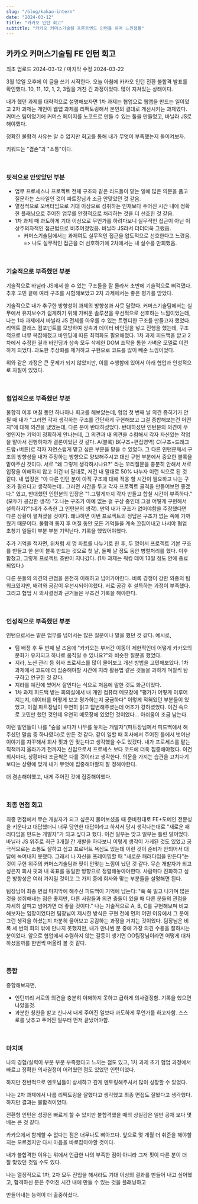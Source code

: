 ```yaml
---
slug: "/blog/kakao-intern"
date: "2024-03-12"
title: "카카오 인턴 회고"
subtitle: "카카오 커머스기술팀 프론트엔드 인턴을 하며 느낀점들"
---
```


## **카카오 커머스기술팀 FE 인턴 회고**

<p class="text-time">최초 업로드 2024-03-12 / 마지막 수정 2024-03-22</p>

3월 12일 오후에 이 글을 쓰기 시작한다. 오늘 아침에 카카오 인턴 전환 불합격 발표를 확인했다.
10, 11, 12, 1, 2, 3월을 거친 긴 과정이었다.
많이 지쳐있는 상태이다.

내가 했던 과제를 대략적으로 설명해보자면 1차 과제는 협업으로 웹앱을 만드는 일이었고 2차 과제는 개인이 웹앱 과제를 리팩토링해서 본인의 결대로 개선시키는 과제였다. 커머스 팀이었기에 커머스 페이지를 노코드로 만들 수 있는 툴을 만들었고, 바닐라 JS로 해야했다.

정확한 불합격 사유는 알 수 없지만 회고를 통해 내가 무엇이 부족했는지 돌이켜보자.

키워드는 "겸손"과 "소통"이다.

<br/>

### **핏적으로 안맞았던 부분**

- 업무 프로세스나 프로젝트 전체 구조와 같은 리드들이 맡는 일에 많은 의문을 품고 질문하는 스타일인 것이 파트장님과 조금 안맞았던 것 같음.
- 열정적으로 오버타임으로 기대 이상으로 성취하는 인재보다 주어진 시간 내에 정확한 플래닝으로 주어진 업무를 안정적으로 처리하는 것을 더 선호한 것 같음.
- 1차 과제 때 과도하게 기대 이상으로 무언가를 하려다보니 실무적인 접근이 아닌 이상주의자적인 접근법으로 비추어졌었음. 바닐라 JS라서 더더더욱 그랬음.
  - 커머스기술팀에서는 과제여도 실무적인 접근을 압도적으로 선호한다고 느꼈음. => 나도 실무적인 접근을 더 선호하기에 2차에서는 내 실수를 만회했음.

<br/>

### **기술적으로 부족했던 부분**

기술적으로 바닐라 JS에서 쓸 수 있는 구조들을 잘 몰라서 초반에 기술적으로 삐걱댔다. 추후 고민 끝에 여러 구조를 시험해보았고 2차 과제에서는 좋은 평가를 받았다.

기술적으로 내가 추구한 방향성이 과제의 방향성과 사뭇 달랐다. 커머스기술팀에서는 실무에서 유지보수가 쉽게하기 위해 가벼운 솔루션을 우선적으로 선호하는 느낌이었는데,
나는 1차 과제에서 바닐라 JS 전체를 아우를 수 있는 트렌디한 구조를 만들고자 했었다. 리액트 클래스 컴포넌트를 모방하여 상속과 데이터 바인딩을 넣고 진행을 했는데, 구조적으로 너무 복잡해졌고
바인딩에 따른 최적화도 필요해졌다. 1차 과제 피드백을 받고 2차에서 수정한 결과 바인딩과 상속 모두 삭제한 DOM 조작을 통한 가벼운 모델로 이전하게 되었다. 과도한 추상화를 제거하고 구현으로 코드를 많이 빼준 느낌이었다.

위와 같은 과정은 큰 문제가 되지 않았지만, 이를 수행함에 있어서 아래 협업과 인성적으로 차질이 있었다.

<br/>

### **협업적으로 부족했던 부분**

불합격 이후 며칠 동안 하나하나 회고를 해보았는데, 협업 첫 번째 날 의견 좁히기가 안될 때 내가 "그러면 각자 생각하는 구조를 간단하게 구현해보고 그걸 종합해보는건 어떤지"에 대해 의견을 냈었는데, 다른 분이 반대하셨었다. 반대하셨던 인턴분의 의견이 무엇인지는 기억이 정확하게 안나는데, 그 의견과 내 의견을 수렴해서 각자 자신있는 작업을 맡아서 진행하자가 결론이었던 것 같다. A(블록) B(구조+편집영역) C(구조+드래그드랍+버튼)로 각자 자연스럽게 맡고 싶은 부분을 맡을 수 있었다. 그 다른 인턴분께서 구조의 방향성을 내가 주장하는 방향으로 양보해주시고 대신 구현 부분에서 중요한 블록을 맡아주신 것이다. 서로 "왜 그렇게 생각하시나요?" 라는 꼬리질문을 충분히 안해서 서로 입장을 이해하지 않고 이건 너 말대로, 저건 내 말대로 50% 나누자 이런 식으로 된 것 같다. 내 입장은 "아 다른 인턴 분이 아직 구조에 대해 적응 할 시간이 필요하고 나는 구조가 필요다고 생각하는데.. 그러면 시간을 두고 각자 프로젝트 골격을 만들어보면 좋겠다." 였고, 반대했던 인턴분의 입장은 "1.그렇게까지 각자 만들고 합칠 시간이 부족하다." (모두가 공감한 생각) "2.나는 구조가 아예 없는 걸 구상 중인데 그걸 어떻게 구현해서 설득하지?"(내가 추측한 그 인턴분의 생각). 만약 내가 구조가 없어야함을 주장했다면 다른 상황이 펼쳐졌을 것이다. 왜냐하면 이번 프로젝트의 정답은 구조가 없는 쪽에 가까웠기 때문이다. 불합격 통지 후 며칠 동안 모든 기억들을 계속 끄집어내고 나서야 협업 초창기 일들이 부분 부분 기억난다. 기록을 했었어야했다.

추가 기억을 적자면, 위처럼 세 명 파트를 나누기로 한 후, 두 명이서 프로젝트 기본 구조를 만들고 한 분이 블록 만드는 것으로 첫 날, 둘째 날 정도 동안 병렬처리를 했다. 이후 합쳤고, 그렇게 프로젝트 초반이 지나갔다. (1차 과제는 워킹 데이 13일 정도 안에 종료되었다.)

<span class="text-skyblue">다른 분들의 의견의 관점을 온전히 이해하고 넘어가야한다. 비록 경쟁이 강한 와중의 팀워크였지만, 배려와 공감이 우선시되어야했다. 서로 공감 후 설득하는 과정이 부족했다. 그리고 협업 시 의사결정과 근거들은 무조건 기록을 해야한다. </span>

<br/>

### **인성적으로 부족했던 부분**

인턴으로서는 맡은 업무를 넘어서는 많은 질문이나 말을 했던 것 같다. 예시로,

- 팀 배정 후 두 번째 날 즈음에 "카카오는 부서간 이동이 제한적인데 어떻게 카카오의 문화가 유지되고 하나로 움직일 수 있나요?"와 비슷한 질문을 했었다.
- 지라, 노션 관리 등 회사 프로세스를 많이 물어보고 개선 방법을 고민해보았다. 1차 과제에서 코드에 더 집중해야할 시간에 지라 활용법 같은 것들을 과하게 며칠씩 탐구하고 연구한 것 같다.
- 지라를 예전에 썼어서 잘안다는 식으로 처음에 말한 것도 화근이었다.
- 1차 과제 피드백 받는 회의실에서 내 개인 컴퓨터 메모장에 "평가가 어떻게 이루어지는지, 데이터를 어떻게 보고 평가하는지 궁금하다" 이렇게 적혀있던 부분들이 있었고, 이걸 파트장님이 우연히 읽고 답변해주셨는데 어조가 강하셨었다. 이건 속으로 고민만 했던 것인데 우연히 메모장에 있었던 것이었다... 아쉬움이 조금 남는다.

이런 발언들이 나를 "숲을 보다가 나무를 놓치는 개발자"(파트장님께서 피드백에서 해주셨던 말씀 중 하나였다)로 만든 것 같다. 같이 일할 때 회사에서 주어진 틀에서 벗어난 이야기를 자꾸해서 회사 핏과 안 맞는다고 생각했을 수도 있겠다. 내가 프로세스를 맡는 직책까지 올라가기 전까지는 신입으로서 프로세스 보다 코드에 더욱 집중해야했다. 이건 회사마다, 상황마다 조금씩은 다를 것이라고 생각한다. 의문을 가지는 습관을 고치다기 보다는 상황에 맞게 내가 무엇에 집중해야할지 잘 정해야한다.

<span class="text-skyblue">더 겸손해야했고, 내게 주어진 것에 집중해야했다.</span>

<br/>

### **최종 면접 회고**

최종 면접에서 무슨 개발자가 되고 싶은지 물어보셨을 때 준비한대로 FE+도메인 전문성을 키운다고 대답했더니 너무 당연한 대답이라고 하셔서 당시 생각나는대로 "새로운 패러다임을 만드는 개발자"가 되고 싶다고 했다. 이건 일부는 맞고 일부는 틀린 말이었다. 바닐라 JS 위주로 최근 3개월 간 개발을 하다보니 이렇게 생각이 가게된 것도 있었고 궁극적으로는 소통도 잘하고 싶고 프로덕트 욕심도 있는데 이런 것이 준비가 안되어서 대답에 녹여내지 못했다. 그래서 나 자신을 프레이밍할 때 "새로운 패러다임을 만든다"는 것이 구현 위주의 커머스기술팀과 핏이 안맞는 느낌이 났던 것 같다. 무슨 개발자가 되고 싶은지 회사 핏과 내 목표를 동일한 방향으로 정렬해놓아야한다. 사람마다 진화하고 싶은 방향성은 여러 가지일 것이고 그 가지 중에 회사와 맞는 부분들을 설명해면 된다.

팀장님이 최종 면접 마지막에 해주신 피드백이 기억에 남는다: "쭉 쭉 밀고 나가며 많은 것을 성취해내는 점은 좋지만, 다른 사람들과 의견 충돌이 있을 때 다른 분들의 관점을 자세히 살피고 넘어가면 더 좋을 것이다." 나는 기술적으로 A, B, C를 구현해보며 비교해보자는 입장이었다면 팀장님이 제시한 방식은 구현 전에 먼저 어떤 이유에서 그 분이 그런 생각을 하셨는지 차분히 물어보고 공감하는 과정을 거치는 것이었다. 팀장님은 비록 세 번의 회의 밖에 만나지 못했지만, 내가 만나뵌 분 중에 가장 의견 수용을 잘하시는 분이었다. 앞으로 협업에서 수렴하지 않는 갈등이 생기면 OO팀장님이라면 어떻게 대처하셨을까를 한번씩 떠올려 볼 것 같다.

<br/>

### **종합**

<span class="text-red">종합해보자면,</span>

- <span class="text-red">인턴끼리 서로의 의견을 충분히 이해하지 못하고 급하게 의사결정함. 기록을 했으면 나았을것.</span>
- <span class="text-red">과분한 칭찬을 받고 신나서 내게 주어진 일보다 과도하게 무언가를 하고자함. 스스로를 낮추고 주어진 일부터 먼저 끝냈어야함.</span>

<br/>

### **마치며**

나의 경험/실력이 부분 부분 부족했다고 느끼는 점도 있고, 1차 과제 초기 협업 과정에서 빠르고 정확한 의사결정이 어려웠던 점도 있었던 인턴이었다.

하지만 전반적으로 멘토님들이 상세하고 깊게 멘토링해주셔서 많이 성장할 수 있었다.

나는 2차 과제에서 나름 리팩토링을 잘했다고 생각했고 최종 면접도 잘봤다고 생각했다. 하지만 결과는 불합격이었다.

전환형 인턴은 성장은 빠르게 할 수 있지만 불합격했을 때의 상실감은 일반 공채 보다 몇 배는 큰 것 같다.

카카오에서 함께할 수 없다는 점은 너무나도 뼈아프다. 앞으로 몇 개월 더 취준을 해야할지는 모르겠지만 다시 마음을 바로잡아야할 것이다.

내가 불합격한 이유는 위에서 언급한 나의 부족한 점이 아니라 그저 핏이 다른 분이 더 잘 맞았던 것일 수도 있다.

나는 열정적으로 1차, 2차 모두 잔업을 해서라도 기대 이상의 결과를 만들어 내고 싶어했고, 합격하신 분은 주어진 시간 내에 만들 수 있는 것을 플래닝하고

만들어내는 능력이 더 출중하셨다.
